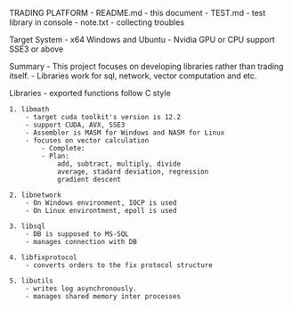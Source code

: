 TRADING PLATFORM
    - README.md - this document
    - TEST.md   - test library in console
    - note.txt  - collecting troubles

Target System
    - x64 Windows and Ubuntu
    - Nvidia GPU or CPU support SSE3 or above

Summary
    - This project focuses on developing libraries rather than trading itself.
    - Libraries work for sql, network, vector computation and etc.

Libraries
    - exported functions follow C style

    1. libmath
        - target cuda toolkit's version is 12.2
        - support CUDA, AVX, SSE3
        - Assembler is MASM for Windows and NASM for Linux
        - focuses on vector calculation
            - Complete:
            - Plan:
                add, subtract, multiply, divide
                average, stadard deviation, regression
                gradient descent

    2. libnetwork
        - On Windows environment, IOCP is used
        - On Linux environtment, epoll is used

    3. libsql
        - DB is supposed to MS-SQL
        - manages connection with DB

    4. libfixprotocol
        - converts orders to the fix protocol structure

    5. libutils
        - writes log asynchronously.
        - manages shared memory inter processes
